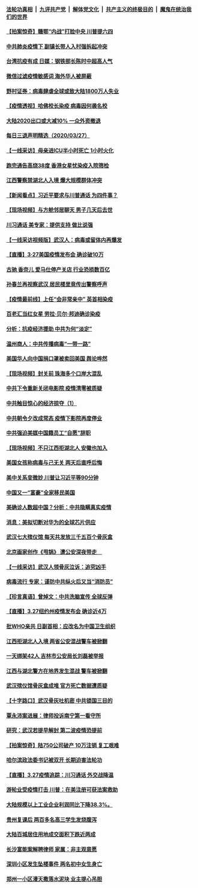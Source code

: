 ####  [法轮功真相](../../../../basic/blob/master/README.md?t=03281501) &nbsp;|&nbsp; [九评共产党](../../../../9ping.md/blob/master/README.md?t=03281501) &nbsp;|&nbsp; [解体党文化](../../../../jtdwh.md/blob/master/README.md?t=03281501)  &nbsp;|&nbsp; [共产主义的终极目的](../../../../gczydzjmd.md/blob/master/README.md?t=03281501) &nbsp;|&nbsp; [魔鬼在统治我们的世界](../../../../mgztzwmdsj.md/blob/master/README.md?t=03281501) 

#### [【拍案惊奇】赣鄂“内战”打脸中央 川普提六四](../pages/nsc413/n11982344.md?t=03281501) 

#### [中共肺炎疫情下 副镇长带人入村强拆起冲突](../pages/nsc413/n11982655.md?t=03281501) 

#### [台湾抗疫有成 日媒：钢铁部长陈时中超高人气](../pages/nsc413/n11982610.md?t=03281501) 

#### [微信过滤疫情敏感词 海外华人被屏蔽](../pages/nsc413/n11981644.md?t=03281501) 

#### [野村证券：病毒肆虐全球或致大陆1800万人失业](../pages/nsc413/n11982332.md?t=03281501) 

#### [【疫情透视】哈佛校长染疫 病毒因何袭名校](../pages/nsc413/n11972893.md?t=03281501) 


#### [大陆2020出口或大减10% 一众外资撤退](../pages/nsc413/n11981242.md?t=03281501) 

#### [每日三退声明精选（2020/03/27）](../pages/nsc413/n11982395.md?t=03281501) 

#### [【一线采访】母亲进ICU半小时死亡 1小时火化](../pages/nsc413/n11982053.md?t=03281501) 

#### [跑完通告高烧38度 香港女星忧染疫入院筛检](../pages/nsc413/n11981967.md?t=03281501) 

#### [江西警察禁湖北人入境 爆大规模群体冲突](../pages/nsc413/n11981905.md?t=03281501) 

#### [【新闻看点】习近平要求与川普通话 为四件事？](../pages/nsc413/n11981545.md?t=03281501) 

#### [【现场视频】与方舱邻居聊天 男子几天后去世](../pages/nsc413/n11982025.md?t=03281501) 

#### [川习通话 美专家：提供支持 做比说强](../pages/nsc413/n11981483.md?t=03281501) 

#### [【一线采访视频版】武汉人：病毒或留体内再爆发](../pages/nsc413/n11981901.md?t=03281501) 

#### [【直播】3·27美国疫情发布会 确诊破10万](../pages/nsc413/n11981569.md?t=03281501) 

#### [古驰 香奈儿 爱马仕停产关店 行业恐损数百亿](../pages/nsc413/n11981675.md?t=03281501) 

#### [孙春兰再视察武汉 居民楼里竟传出警察呼声](../pages/nsc413/n11981697.md?t=03281501) 

#### [【疫情最前线】上任“会非常亲中” 英首相染疫](../pages/nsc413/n11981559.md?t=03281501) 

#### [百老汇当红女星 劳拉·贝尔·邦迪确诊染疫](../pages/nsc413/n11981609.md?t=03281501) 

#### [分析：抗疫经济援助 中共为何“淡定”](../pages/nsc413/n11981771.md?t=03281501) 

#### [温州商人：中共传播病毒“一带一路”](../pages/nsc413/n11979060.md?t=03281501) 

#### [美国华人向中国捐口罩被卖回美国 舆论哗然](../pages/nsc413/n11978951.md?t=03281501) 

#### [【现场视频】封关前 珠海多个口岸大混乱](../pages/nsc413/n11981705.md?t=03281501) 

#### [中共下令重新关闭电影院 疫情清零被质疑](../pages/nsc413/n11981394.md?t=03281501) 

#### [中共触目惊心的经济掠夺（1）](../pages/nsc413/n11977814.md?t=03281501) 

#### [中共朝令夕改成常态 疫情下影院再度停业](../pages/nsc413/n11978058.md?t=03281501) 

#### [中共强迫美媒中国籍员工“自愿”辞职](../pages/nsc413/n11981503.md?t=03281501) 

#### [【现场视频】不只江西拒湖北人 安徽也加入](../pages/nsc413/n11981532.md?t=03281501) 

#### [美国女孩称病毒与己无关 两天后直呼后悔](../pages/nsc413/n11981288.md?t=03281501) 

#### [美中关系变微妙 川普让习近平等90分钟](../pages/nsc413/n11981409.md?t=03281501) 

#### [中国又一“富豪”全家移民美国](../pages/nsc413/n11981051.md?t=03281501) 

#### [美确诊人数超中国？分析：中共隐瞒真实疫情](../pages/nsc413/n11980906.md?t=03281501) 

#### [消息：美拟切断对华为的全球芯片供应](../pages/nsc413/n11981413.md?t=03281501) 

#### [武汉七大殡仪馆 每天共发放三千五百个骨灰盒](../pages/nsc413/n11980944.md?t=03281501) 

#### [北京画家创作《甩锅》 遭公安深夜带走　](../pages/nsc413/n11981068.md?t=03281501) 

#### [【一线采访】武汉人领骨灰泣诉：追究凶手](../pages/nsc413/n11980999.md?t=03281501) 

#### [病毒流行 专家：谨防中共纵火后又当“消防员”](../pages/nsc413/n11980888.md?t=03281501) 

#### [【珍言真语】曾焯文：中共洗脑宣传 全球反弹](../pages/nsc413/n11980648.md?t=03281501) 

#### [【直播】3.27纽约州疫情发布会 确诊近4万](../pages/nsc413/n11980924.md?t=03281501) 

#### [批WHO亲共 日副首相：应改名为中国卫生组织](../pages/nsc413/n11980754.md?t=03281501) 

#### [江西拒湖北人入境 两省公安混战警车被掀翻](../pages/nsc413/n11980618.md?t=03281501) 

#### [一天绑架42人 吉林市公安局长刘磊被举报](../pages/nsc413/n11957690.md?t=03281501) 

#### [江西与湖北警方在地界发生混战 警车被掀翻](../pages/nsc413/n11980698.md?t=03281501) 

#### [武汉殡仪馆骨灰盒成堆 官方死亡数据遭质疑](../pages/nsc413/n11980695.md?t=03281501) 

#### [【十字路口】武汉骨灰吐机密 中共锁国三目的](../pages/nsc413/n11978824.md?t=03281501) 


#### [覃永沛案进展：律师投诉南宁第一看守所](../pages/nsc413/n11977744.md?t=03281501) 

#### [研究：武汉若提早解封 第二波疫情恐提前](../pages/nsc413/n11980568.md?t=03281501) 

#### [【拍案惊奇】陆750公司破产 10万注销 复工艰难](../pages/nsc413/n11979073.md?t=03281501) 

#### [哈尔滨政法委书记被双开 长期迫害法轮功](../pages/nsc413/n11980291.md?t=03281501) 

#### [【直播】3.27疫情追踪：川习通话 外交战降温](../pages/nsc413/n11980585.md?t=03281501) 

#### [游轮业受疫情打击 川普：在美注册可获法案救助](../pages/nsc413/n11980329.md?t=03281501) 

#### [大陆规模以上工业企业利润同比下降38.3%。](../pages/nsc413/n11979941.md?t=03281501) 

#### [贵州复课后 两百多名高三学生发烧腹泻](../pages/nsc413/n11979691.md?t=03281501) 

#### [大陆百城居住用地成交面积下跌近两成](../pages/nsc413/n11979313.md?t=03281501) 

#### [长沙富能案解聘律师 家属：非主观意愿](../pages/nsc413/n11979556.md?t=03281501) 

#### [深圳小区发生坠楼事件 两名初中女生身亡](../pages/nsc413/n11979713.md?t=03281501) 

#### [郑州一小区漫天撒落水泥块 业主提心吊胆](../pages/nsc413/n11979614.md?t=03281501) 

